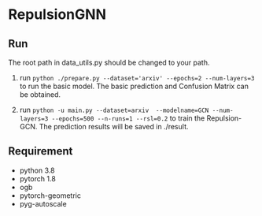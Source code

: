 # RepulsionGNN

## Run
The root path in data_utils.py should be changed to your path.

1. run `python ./prepare.py --dataset='arxiv' --epochs=2 --num-layers=3` to run the basic model. The basic prediction and Confusion Matrix can be obtained.

2. run `python -u main.py --dataset=arxiv  --modelname=GCN --num-layers=3 --epochs=500 --n-runs=1 --rsl=0.2` to train the Repulsion-GCN. The prediction results will be saved in ./result.
## Requirement
* python 3.8
* pytorch 1.8
* ogb
* pytorch-geometric
* pyg-autoscale
